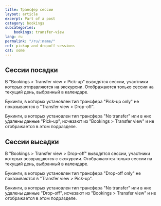 ```yaml
---
title: Трансфер сессии
layout: article
excerpt: Part of a post
category: bookings
subcategories:
    bookings: transfer-view
lang: ru
permalink: "/ru/:name/"
ref: pickup-and-dropoff-sessions
cat: some
---
```


## **Сессии посадки**

В "Bookings > Transfer view > Pick-up" выводятся сессии, участники которых отправляются на экскурсии. Отображаются только сессии на текущий день, выбранный в календаре.

Букинги, в которых установлен тип трансфера "Pick-up only" не показываются в "Transfer view > Drop-off".

Букинги, в которых установлен тип трансфера "No transfer" или в них удалены данные "Pick-up", исчезают из "Bookings > Transfer view" и не отображается в этом подразделе.

## **Сессии высадки**

В "Bookings > Transfer view > Drop-off" выводятся сессии, участники которых возвращаются с экскурсии. Отображаются только сессии на текущий день, выбранный в календаре.

Букинги, в которых установлен тип трансфера "Drop-off only" не показываются в "Transfer view > Pick-up".

Букинги, в которых установлен тип трансфера "No transfer" или в них удалены данные "Drop-off", исчезают из "Bookings > Transfer view" и не отображается в этом подразделе.


